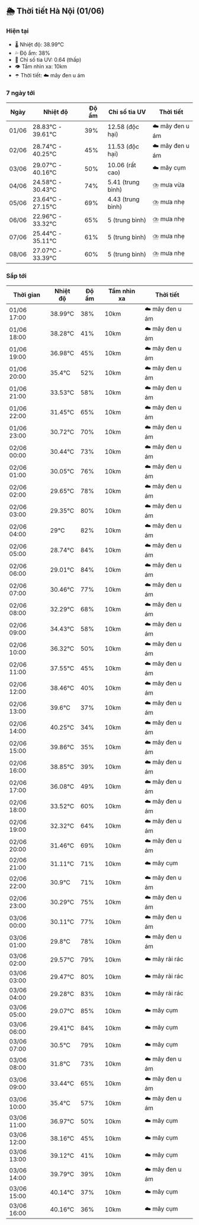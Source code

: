 ## 🌦️ Thời tiết Hà Nội (01/06)

### Hiện tại

- 🌡️ Nhiệt độ: 38.99℃
- 💦 Độ ẩm: 38%
- 🌟 Chỉ số tia UV: 0.64 (thấp)
- 👁️ Tầm nhìn xa: 10km
- ☂️ Thời tiết: ☁️ mây đen u ám

### 7 ngày tới

| Ngày | Nhiệt độ | Độ ẩm | Chỉ số tia UV | Thời tiết |
| --- | --- | --- | --- | --- |
| 01/06 | 28.83℃ - 39.61℃ | 39% | 12.58 (độc hại) | ☁️ mây đen u ám |
| 02/06 | 28.74℃ - 40.25℃ | 45% | 11.53 (độc hại) | ☁️ mây đen u ám |
| 03/06 | 29.07℃ - 40.16℃ | 50% | 10.06 (rất cao) | ☁️ mây cụm |
| 04/06 | 24.58℃ - 30.43℃ | 74% | 5.41 (trung bình) | ⛈️ mưa vừa |
| 05/06 | 23.64℃ - 27.15℃ | 69% | 4.43 (trung bình) | ⛈️ mưa nhẹ |
| 06/06 | 22.96℃ - 33.32℃ | 65% | 5 (trung bình) | ⛈️ mưa nhẹ |
| 07/06 | 25.44℃ - 35.11℃ | 61% | 5 (trung bình) | ⛈️ mưa nhẹ |
| 08/06 | 27.07℃ - 33.39℃ | 60% | 5 (trung bình) | ⛈️ mưa nhẹ |

### Sắp tới

| Thời gian | Nhiệt độ | Độ ẩm | Tầm nhìn xa | Thời tiết |
| --- | --- | --- | --- | --- |
| 01/06 17:00 | 38.99℃ | 38% | 10km | ☁️ mây đen u ám |
| 01/06 18:00 | 38.28℃ | 41% | 10km | ☁️ mây đen u ám |
| 01/06 19:00 | 36.98℃ | 45% | 10km | ☁️ mây đen u ám |
| 01/06 20:00 | 35.4℃ | 52% | 10km | ☁️ mây đen u ám |
| 01/06 21:00 | 33.53℃ | 58% | 10km | ☁️ mây đen u ám |
| 01/06 22:00 | 31.45℃ | 65% | 10km | ☁️ mây đen u ám |
| 01/06 23:00 | 30.72℃ | 70% | 10km | ☁️ mây đen u ám |
| 02/06 00:00 | 30.44℃ | 73% | 10km | ☁️ mây đen u ám |
| 02/06 01:00 | 30.05℃ | 76% | 10km | ☁️ mây đen u ám |
| 02/06 02:00 | 29.65℃ | 78% | 10km | ☁️ mây đen u ám |
| 02/06 03:00 | 29.35℃ | 80% | 10km | ☁️ mây đen u ám |
| 02/06 04:00 | 29℃ | 82% | 10km | ☁️ mây đen u ám |
| 02/06 05:00 | 28.74℃ | 84% | 10km | ☁️ mây đen u ám |
| 02/06 06:00 | 29.01℃ | 84% | 10km | ☁️ mây đen u ám |
| 02/06 07:00 | 30.46℃ | 77% | 10km | ☁️ mây đen u ám |
| 02/06 08:00 | 32.29℃ | 68% | 10km | ☁️ mây đen u ám |
| 02/06 09:00 | 34.43℃ | 58% | 10km | ☁️ mây đen u ám |
| 02/06 10:00 | 36.32℃ | 50% | 10km | ☁️ mây đen u ám |
| 02/06 11:00 | 37.55℃ | 45% | 10km | ☁️ mây đen u ám |
| 02/06 12:00 | 38.46℃ | 40% | 10km | ☁️ mây đen u ám |
| 02/06 13:00 | 39.6℃ | 37% | 10km | ☁️ mây đen u ám |
| 02/06 14:00 | 40.25℃ | 34% | 10km | ☁️ mây đen u ám |
| 02/06 15:00 | 39.86℃ | 35% | 10km | ☁️ mây đen u ám |
| 02/06 16:00 | 38.85℃ | 39% | 10km | ☁️ mây đen u ám |
| 02/06 17:00 | 36.08℃ | 49% | 10km | ☁️ mây đen u ám |
| 02/06 18:00 | 33.52℃ | 60% | 10km | ☁️ mây đen u ám |
| 02/06 19:00 | 32.32℃ | 64% | 10km | ☁️ mây đen u ám |
| 02/06 20:00 | 31.46℃ | 69% | 10km | ☁️ mây đen u ám |
| 02/06 21:00 | 31.11℃ | 71% | 10km | ☁️ mây cụm |
| 02/06 22:00 | 30.9℃ | 71% | 10km | ☁️ mây đen u ám |
| 02/06 23:00 | 30.29℃ | 75% | 10km | ☁️ mây đen u ám |
| 03/06 00:00 | 30.11℃ | 77% | 10km | ☁️ mây đen u ám |
| 03/06 01:00 | 29.8℃ | 78% | 10km | ☁️ mây đen u ám |
| 03/06 02:00 | 29.57℃ | 79% | 10km | ☁️ mây rải rác |
| 03/06 03:00 | 29.47℃ | 80% | 10km | ☁️ mây rải rác |
| 03/06 04:00 | 29.28℃ | 83% | 10km | ☁️ mây rải rác |
| 03/06 05:00 | 29.07℃ | 85% | 10km | ☁️ mây cụm |
| 03/06 06:00 | 29.41℃ | 84% | 10km | ☁️ mây cụm |
| 03/06 07:00 | 30.5℃ | 79% | 10km | ☁️ mây cụm |
| 03/06 08:00 | 31.8℃ | 73% | 10km | ☁️ mây đen u ám |
| 03/06 09:00 | 33.44℃ | 65% | 10km | ☁️ mây đen u ám |
| 03/06 10:00 | 35.4℃ | 57% | 10km | ☁️ mây đen u ám |
| 03/06 11:00 | 36.97℃ | 50% | 10km | ☁️ mây cụm |
| 03/06 12:00 | 38.16℃ | 45% | 10km | ☁️ mây cụm |
| 03/06 13:00 | 39.12℃ | 41% | 10km | ☁️ mây cụm |
| 03/06 14:00 | 39.79℃ | 39% | 10km | ☁️ mây đen u ám |
| 03/06 15:00 | 40.14℃ | 37% | 10km | ☁️ mây cụm |
| 03/06 16:00 | 40.16℃ | 36% | 10km | ☁️ mây cụm |
